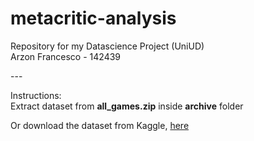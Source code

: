 # metacritic-analysis

<p>
Repository for my Datascience Project (UniUD) <br>
Arzon Francesco - 142439
</p>
---

Instructions: <br>
Extract dataset from **all_games.zip** inside **archive** folder

Or download the dataset from Kaggle, <a href="https://www.kaggle.com/datasets/deepcontractor/top-video-games-19952021-metacritic">here</a>
